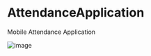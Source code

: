 # AttendanceApplication
Mobile Attendance Application


![image](https://user-images.githubusercontent.com/47636486/174677192-fbf5ca8e-dc69-45ca-a32c-da72d614ec02.png)

